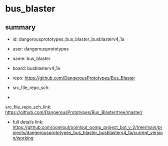 # bus_blaster
 
## summary 
* id: dangerousprototypes_bus_blaster_busblasterv4_1a
* user: dangerousprototypes
* name: bus_blaster
* board: busblasterv4_1a
* repo: https://github.com/DangerousPrototypes/Bus_Blaster



* src_file_repo_sch: 
*
 src_file_repo_sch_link: https://github.com/DangerousPrototypes/Bus_Blaster/tree/master/
* full details link: https://github.com/oomlout/oomlout_oomp_project_bot_v_2/tree/main/projects/dangerousprototypes_bus_blaster_busblasterv4_1a/current_version/working  






